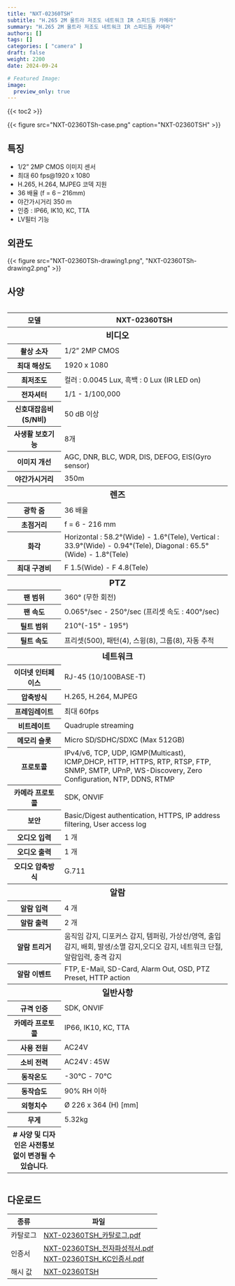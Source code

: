 ```yaml
---
title: "NXT-02360TSH"
subtitle: "H.265 2M 울트라 저조도 네트워크 IR 스피드돔 카메라"
summary: "H.265 2M 울트라 저조도 네트워크 IR 스피드돔 카메라"
authors: []
tags: []
categories: [ "camera" ]
draft: false
weight: 2200
date: 2024-09-24

# Featured Image:
image:
  preview_only: true
---
```


{{< toc2 >}}

<div class="container">
<div class="row justify-content-center align-items-center">
<div class="col-sm-4">

{{< figure src="NXT-02360TSh-case.png" caption="NXT-02360TSH" >}}

</div>
</div>
</div>

<div class="container">
<div class="row justify-content-center">
<div class="col-sm-6 pl-0">

## 특징

- 1/2” 2MP CMOS 이미지 센서
- 최대 60 fps@1920 x 1080
- H.265, H.264, MJPEG 코덱 지원
- 36 배율 (f = 6 – 216mm)
- 야간가시거리 350 m
- 인증  : IP66, IK10, KC, TTA
- LV필터 기능

</div>
<div class="col-sm-6 pl-0">

## 외관도

{{< figure src="NXT-02360TSh-drawing1.png", "NXT-02360TSh-drawing2.png" >}}

</div>
</div>
</div>

## 사양

<div style="overflow-x: auto">
<table class="spec">
<thead>
<tr>
<th>모델</th>
<th>NXT-02360TSH</th>
</tr>
</thead>
<tbody>
<tr><th colspan="2" style="font-size: larger; font-weight: bolder">비디오</th></tr>
<tr><th>촬상 소자</th><td>1/2” 2MP CMOS</td></tr>
<tr><th>최대 해상도</th><td>1920 x 1080</td></tr>
<tr><th>최저조도</th><td>컬러 : 0.0045 Lux, 흑백 : 0 Lux (IR LED on)</td></tr>
<tr><th>전자셔터</th><td>1/1 - 1/100,000</td></tr>
<tr><th>신호대잡음비(S/N비)</th><td>50 dB 이상</td></tr>
<tr><th>사생활 보호기능</th><td>8개</td></tr>
<tr><th>이미지 개선</th><td>AGC, DNR, BLC, WDR, DIS, DEFOG, EIS(Gyro sensor)</td></tr>
<tr><th>야간가시거리</th><td>350m</td></tr>
<tr><th colspan="2" style="font-size: larger; font-weight: bolder">렌즈</th></tr>
<tr><th>광학 줌</th><td>36 배율</td></tr>
<tr><th>초점거리</th><td>f = 6 - 216 mm</td></tr>
<tr><th>화각</th><td>Horizontal : 58.2°(Wide) - 1.6°(Tele), Vertical : 33.9°(Wide) - 0.94°(Tele), Diagonal : 65.5°(Wide) - 1.8°(Tele)</td></tr>
<tr><th>최대 구경비</th><td>F 1.5(Wide) - F 4.8(Tele)</td></tr>
<tr><th colspan="2" style="font-size: larger; font-weight: bolder">PTZ</th></tr>
<tr><th>팬 범위</th><td>360° (무한 회전)</td></tr>
<tr><th>팬 속도</th><td>0.065°/sec - 250°/sec (프리셋 속도 : 400°/sec)</td></tr>
<tr><th>틸트 범위</th><td>210°(-15° - 195°)</td></tr>
<tr><th>틸트 속도</th><td>프리셋(500), 패턴(4), 스윙(8), 그룹(8), 자동 추적</td></tr>
<tr><th colspan="2" style="font-size: larger; font-weight: bolder">네트워크</th></tr>
<tr><th>이더넷 인터페이스</th><td>RJ-45 (10/100BASE-T)</td></tr>
<tr><th>압축방식</th><td>H.265, H.264, MJPEG</td></tr>
<tr><th>프레임레이트</th><td>최대 60fps</td></tr>
<tr><th>비트레이트</th><td>Quadruple streaming</td></tr>
<tr><th>메모리 슬롯</th><td>Micro SD/SDHC/SDXC (Max 512GB)</td></tr>
<tr><th>프로토콜</th><td>IPv4/v6, TCP, UDP, IGMP(Multicast), ICMP,DHCP, HTTP, HTTPS, RTP, RTSP, FTP, SNMP, SMTP, UPnP, WS-Discovery, Zero Configuration, NTP, DDNS, RTMP</td></tr>
<tr><th>카메라 프로토콜</th><td>SDK, ONVIF</td></tr>
<tr><th>보안</th><td>Basic/Digest authentication, HTTPS, IP address filtering, User access log</td></tr>
<tr><th>오디오 입력</th><td>1 개</td></tr>
<tr><th>오디오 출력</th><td>1 개</td></tr>
<tr><th>오디오 압축방식</th><td>G.711</td></tr>
<tr><th colspan="2" style="font-size: larger; font-weight: bolder">알람</th></tr>
<tr><th>알람 입력</th><td>4 개</td></tr>
<tr><th>알람 출력</th><td>2 개</td></tr>
<tr><th>알람 트리거</th><td>움직임 감지, 디포커스 감지, 템퍼링, 가상선/영역, 출입감지, 배회, 발생/소멸 감지,오디오 감지, 네트워크 단절, 알람입력, 충격 감지</td></tr>
<tr><th>알람 이벤트</th><td>FTP, E-Mail, SD-Card, Alarm Out, OSD, PTZ Preset, HTTP action</td></tr>
<tr><th colspan="2" style="font-size: larger; font-weight: bolder">일반사항</th></tr>
<tr><th>규격 인증</th><td>SDK, ONVIF</td></tr>
<tr><th>카메라 프로토콜</th><td>IP66, IK10, KC, TTA</td></tr>
<tr><th>사용 전원</th><td>AC24V</td></tr>
<tr><th>소비 전력</th><td>AC24V : 45W</td></tr>
<tr><th>동작온도</th><td>-30℃ - 70℃</td></tr>
<tr><th>동작습도</th><td>90% RH 이하</td></tr>
<tr><th>외형치수</th><td>Ø 226 x 364 (H) [mm]</td></tr>
<tr><th>무게</th><td>5.32kg</td></tr>
<tr><th># 사양 및 디자인은 사전통보없이 변경될 수 있습니다.</td></tr>
</tbody>
</table>
</div>

## 다운로드

종류 | 파일
---- | ----
카탈로그 | [NXT-02360TSH_카탈로그.pdf](NXT-02360TSH_카탈로그.pdf)
인증서 | [NXT-02360TSH_전자파성적서.pdf](NXT-02360TSH_전자파성적서.pdf)<br>[NXT-02360TSH_KC인증서.pdf](NXT-02360TSH_KC인증서.pdf)<br>
해시 값 | [NXT-02360TSH](NXT-02360TSH_해시정보.txt)